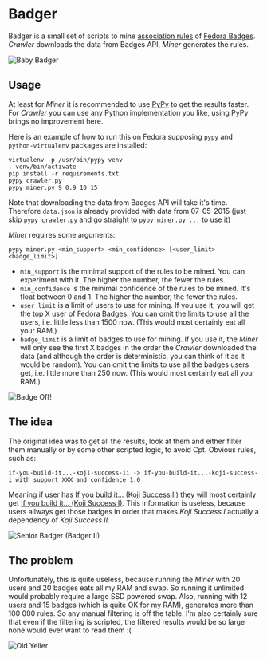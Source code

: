 Badger
======

Badger is a small set of scripts to mine [association rules](http://en.wikipedia.org/wiki/Association_rule_learning) of [Fedora Badges](https://badges.fedoraproject.org/). *Crawler* downloads the data from Badges API, *Miner* generates the rules.

![Baby Badger](https://badges.fedoraproject.org/pngs/baby-badger.png)

Usage
-----

At least for *Miner* it is recommended to use [PyPy](http://pypy.org/) to get the results faster. For *Crawler* you can use any Python implementation you like, using PyPy brings no improvement here.

Here is an example of how to run this on Fedora supposing `pypy` and `python-virtualenv` packages are installed:

    virtualenv -p /usr/bin/pypy venv
    . venv/bin/activate
    pip install -r requirements.txt
    pypy crawler.py
    pypy miner.py 9 0.9 10 15

Note that downloading the data from Badges API will take it's time. Therefore `data.json` is already provided with data from 07-05-2015 (just skip `pypy crawler.py` and go straight to `pypy miner.py ...` to use it)

*Miner* requires some arguments:

    pypy miner.py <min_support> <min_confidence> [<user_limit> <badge_limit>]

 * `min_support` is the minimal support of the rules to be mined. You can experiment with it. The higher the number, the fewer the rules.
 * `min_confidence` is the minimal confidence of the rules to be mined. It's float between 0 and 1. The higher the number, the fewer the rules.
 * `user_limit` is a limit of users to use for mining. If you use it, you will get the top X user of Fedora Badges. You can omit the limits to use all the users, i.e. little less than 1500 now. (This would most certainly eat all your RAM.)
 * `badge_limit` is a limit of badges to use for mining. If you use it, the *Miner* will only see the first X badges in the order the *Crawler* downloaded the data (and although the order is deterministic, you can think of it as it would be random). You can omit the limits to use all the badges users get, i.e. little more than 250 now. (This would most certainly eat all your RAM.)

![Badge Off!](https://badges.fedoraproject.org/pngs/badge-off.png)

The idea
--------

The original idea was to get all the results, look at them and either filter them manually or by some other scripted logic, to avoid Cpt. Obvious rules, such as:

    if-you-build-it...-koji-success-ii -> if-you-build-it...-koji-success-i with support XXX and confidence 1.0

Meaning if user has [If you build it... (Koji Success II)](https://badges.fedoraproject.org/badge/if-you-build-it...-koji-success-ii) they will most certainly get [If you build it... (Koji Success I)](https://badges.fedoraproject.org/badge/if-you-build-it...-koji-success-i). This information is useless, because users allways get those badges in order that makes *Koji Success I* actually a dependency of *Koji Success II*.

![Senior Badger (Badger II)](https://badges.fedoraproject.org/pngs/badger-02.png)

The problem
-----------

Unfortunately, this is quite useless, because running the *Miner* with 20 users and 20 badges eats all my RAM and swap. So running it unlimited would probably require a large SSD powered swap. Also, running with 12 users and 15 badges (which is quite OK for my RAM), generates more than 100 000 rules. So any manual filtering is off the table. I'm also certainly sure that even if the filtering is scripted, the filtered results would be so large none would ever want to read them :(

![Old Yeller](https://badges.fedoraproject.org/pngs/pkgdb-old-yeller.png)
